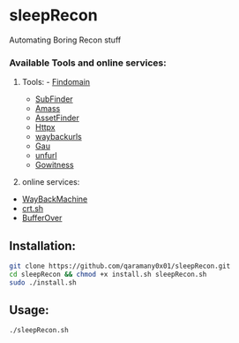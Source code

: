 # sleepRecon
Automating Boring Recon stuff 
### Available Tools and online services:
1. Tools:
        - [Findomain](https://github.com/Edu4rdSHL/findomain)
	- [SubFinder](https://github.com/projectdiscovery/subfinder)
	- [Amass](https://github.com/OWASP/Amass)
	- [AssetFinder](https://github.com/tomnomnom/assetfinder)
	- [Httpx](https://github.com/projectdiscovery/httpx)
	- [waybackurls](https://github.com/tomnomnom/waybackurls)  
	- [Gau](https://github.com/lc/gau)
	- [unfurl](https://github.com/tomnomnom/unfurl)
	- [Gowitness](https://github.com/sensepost/gowitness)


2. online services:
  - [WayBackMachine](http://web.archive.org/)
  - [crt.sh](https://crt.sh/)
  - [BufferOver](https://dns.bufferover.run/)

## Installation:
```bash
git clone https://github.com/qaramany0x01/sleepRecon.git
cd sleepRecon && chmod +x install.sh sleepRecon.sh
sudo ./install.sh 
```

## Usage:
```bash
./sleepRecon.sh
```
